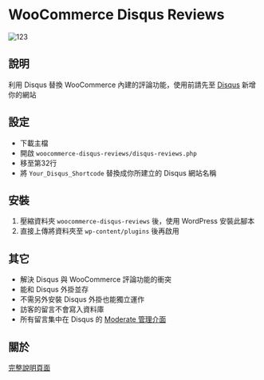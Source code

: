 # WooCommerce Disqus Reviews

![123](https://cloud.githubusercontent.com/assets/6985904/7678584/e2dfacd4-fd87-11e4-99fd-c5fc9a56ee08.png)

## 說明
利用 Disqus 替換 WooCommerce 內建的評論功能，使用前請先至 [Disqus](https://disqus.com/admin/create/) 新增你的網站

## 設定
* 下載主檔
* 開啟 `woocommerce-disqus-reviews/disqus-reviews.php`
* 移至第32行
* 將 `Your_Disqus_Shortcode` 替換成你所建立的 Disqus 網站名稱

## 安裝
1. 壓縮資料夾 `woocommerce-disqus-reviews` 後，使用 WordPress 安裝此腳本
2. 直接上傳將資料夾至 `wp-content/plugins` 後再啟用

## 其它
* 解決 Disqus 與 WooCommerce 評論功能的衝突
* 能和 Disqus 外掛並存
* 不需另外安裝 Disqus 外掛也能獨立運作
* 訪客的留言不會寫入資料庫
* 所有留言集中在 Disqus 的 [Moderate 管理介面](https://disqus.com/admin/moderate/)

## 關於
[完整說明頁面](http://go.cloudwp.pro/1ILFIkz)

